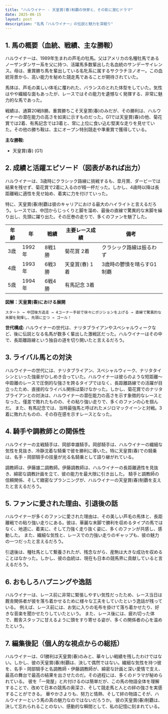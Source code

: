 ```yaml
---
title: "ハルウイナー - 天皇賞(春)制覇の快挙と、その影に潜むドラマ"
date: 2025-06-15
layout: post
description: "名馬『ハルウイナー』の伝説と魅力を深堀り"
---
```


## 1. 馬の概要（血統、戦績、主な勝鞍）

ハルウイナーは、1989年生まれの芦毛の牡馬。父はアメリカの名種牡馬であるノーザンダンサー系を父に持つ、活躍馬多数輩出した名血統のサンデーサイレンス。母は、重賞勝ち馬を輩出している名牝系に属するサクラチヨノオー。この血統背景から、高い能力を秘めた競走馬であることが期待されていた。

馬体は、芦毛の美しい体毛に覆われた、バランスのとれた体型をしていた。気性はやや繊細な面もあったが、レースではその能力を遺憾なく発揮する、非常に魅力的な馬であった。

戦績は、通算20戦8勝。重賞勝ちこそ天皇賞(春)のみだが、その勝利は、ハルウイナーの潜在能力の高さを如実に示すものだった。G1では天皇賞(春)の他、菊花賞では2着、有馬記念では3着と、常に上位に食い込む堅実な走りを見せていた。その他の勝ち鞍は、主にオープン特別競走や準重賞で獲得している。

**主な勝鞍:**

* 天皇賞(春) (G1)


## 2. 成績と活躍エピソード（図表があれば出力）

ハルウイナーは、3歳時にクラシック路線に挑戦するも、皐月賞、ダービーでは結果を残せず、菊花賞で2着に入るのが精一杯だった。しかし、4歳時以降は長距離戦に適性を見せ始め、着実に力を付けていった。

特に、天皇賞(春)制覇は彼のキャリアにおける最大のハイライトと言えるだろう。レースでは、中団からじっくりと脚を溜め、最後の直線で驚異的な末脚を繰り出し、先頭に躍り出た。その圧巻の走りで、多くのファンを魅了した。

| 年齢 | 年 | 戦績 | 主要レース成績 | 備考 |
|---|---|---|---|---|
| 3歳 | 1992年 | 8戦1勝 | 菊花賞 2着 | クラシック路線は振るわず |
| 4歳 | 1993年 | 6戦3勝 | 天皇賞(春) 1着 | 3歳時の鬱憤を晴らすG1制覇 |
| 5歳 | 1994年 | 6戦4勝 | 有馬記念 3着 |  |


**図解：天皇賞(春)における展開**

```
スタート → 中団後方追走 → 4コーナー手前で徐々にポジションを上げる → 直線で驚異的な末脚を発揮し、先頭に立つ → ゴール！
```

**世代構成:**  ハルウイナーの世代は、ナリタブライアンやスペシャルウィークなど、後に伝説となる名馬が数多く輩出した激戦区だった。ハルウイナーはその中で、長距離路線という独自の道を切り開いたと言えるだろう。


## 3. ライバル馬との対決

ハルウイナーの世代には、ナリタブライアン、スペシャルウィーク、ナリタタイシンといった強豪がひしめき合っていた。ハルウイナーは彼らのような短距離～中距離のレースで圧倒的な強さを誇るタイプではなく、長距離路線での活躍が目立ったため、直接的なライバル関係は築けなかった。しかし、菊花賞でのナリタブライアンとの対決は、ハルウイナーの潜在能力の高さを示す象徴的なレースとなった。僅差で敗れたものの、その粘り強い走りで、多くのファンの心を掴んだ。  また、有馬記念では、当時最強馬と呼ばれたメジロマックイーンと対戦。3着に敗れたものの、その存在感を示すレースとなった。


## 4. 騎手や調教師との関係性

ハルウイナーの主戦騎手は、岡部幸雄騎手。岡部騎手は、ハルウイナーの繊細な気性を見抜き、冷静沈着な騎乗で彼を勝利に導いた。特に天皇賞(春)での騎乗は、名手・岡部騎手の技量が光る名騎乗として語り継がれている。

調教師は、伊藤雄二調教師。伊藤調教師は、ハルウイナーの長距離適性を見抜き、綿密な調教計画を立て、彼の能力を最大限に引き出した。  騎手と調教師の信頼関係、そして緻密なプランニングが、ハルウイナーの天皇賞(春)制覇を支えたと言えるだろう。


## 5. ファンに愛された理由、引退後の話

ハルウイナーが多くのファンに愛された理由は、その美しい芦毛の馬体と、長距離戦での粘り強い走りにある。彼は、華麗な末脚で勝利を収めるタイプの馬ではなく、地道に、着実に、そして力強く走り抜く姿に、多くのファンが共感し、感動した。  また、繊細な気性と、レースでの力強い走りのギャップも、彼の魅力の一つだったと言えるだろう。

引退後は、種牡馬として繋養されたが、残念ながら、産駒は大きな成功を収めることはなかった。しかし、彼の血統は、現在も日本の競馬界に貢献していると言えるだろう。


## 6. おもしろハプニングや逸話

ハルウイナーは、レース前に非常に緊張しやすい気性だったため、レース当日は厩舎関係者が彼を落ち着かせるために様々な工夫をしていたという逸話が残っている。  例えば、レース前には、お気に入りの毛布を掛けて落ち着かせたり、好きな音楽を聞かせたりしていたという。  また、レース後には、疲れ切った体で、厩舎スタッフに甘えるように頭をすり寄せる姿が、多くの関係者の心を温めたという。


## 7. 編集後記（個人的な視点からの総括）

ハルウイナーは、G1勝利は天皇賞(春)のみと、華々しい戦績を残したわけではない。しかし、彼の天皇賞(春)制覇は、決して偶然ではない。繊細な気性を持つ彼を、名手・岡部騎手と名調教師・伊藤調教師が、綿密な計画と深い愛情で支え、最高の舞台で最高の結果を出させたのだ。その過程には、多くのドラマが秘められている。  彼を「一発屋」と片付けるのは簡単だが、この馬の物語全体を理解することで、改めて日本の競馬の奥深さ、そして競走馬と人との絆の強さを実感することができる。  華やかさよりも、努力と情熱、そして絆の物語こそが、ハルウイナーという馬の真の魅力なのではないだろうか。  彼の天皇賞(春)制覇は、決して忘れられることのない、感動的な瞬間として、私の記憶に刻まれている。
